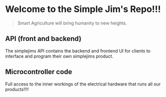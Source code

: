 # Welcome to the Simple Jim's Repo!!!

> Smart Agriculture will bring humanity to new heights.

## API (front and backend)

The simplejims API contains the backend and frontend UI for clients to interface and program their own simplejims product.

## Microcontroller code

Full access to the inner workings of the electrical hardware that runs all our products!!!!



